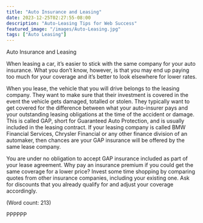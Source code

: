 ```yaml
---
title: "Auto Insurance and Leasing"
date: 2023-12-25T02:27:55-08:00
description: "Auto-Leasing Tips for Web Success"
featured_image: "/images/Auto-Leasing.jpg"
tags: ["Auto Leasing"]
---
```


Auto Insurance and Leasing

When leasing a car, it’s easier to stick with the same company for your
auto insurance. What you don’t know, however, is that you may end up 
paying too much for your coverage and it’s better to look elsewhere for 
lower rates. 

When you lease, the vehicle that you will drive belongs to the leasing 
company. They want to make sure that their investment is covered in the 
event the vehicle gets damaged, totalled or stolen. They typically want 
to get covered for the difference between what your auto-insurer pays and
your outstanding leasing obligations at the time of the accident or 
damage. This is called GAP, short for Guaranteed Auto Protection, and is 
usually included in the leasing contract. 
If your leasing company is called BMW Financial Services, Chrysler 
Financial or any other finance division of an automaker, then chances are
your GAP insurance will be offered by the same lease company.    

You are under no obligation to accept GAP insurance included as part of 
your lease agreement. Why pay an insurance premium if you could get the 
same coverage for a lower price? 
Invest some time shopping by comparing quotes from other insurance 
companies, including your existing one. Ask for discounts that you already 
qualify for and adjust your coverage accordingly. 

(Word count: 213) 

PPPPPP





